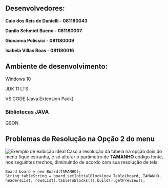 ## Desenvolvedores:
**Caio dos Reis de Danielli - 081180043**

**Danilo Schmidt Bueno      - 081180007**

**Giovanna Polissici        - 081180009**

**Isabela Villas Boas       - 081180016**

## Ambiente de desenvolvimento:
Windows 10

JDK 11 LTS

VS CODE (Java Extension Pack)
### Bibliotecas JAVA
GSON
## Problemas de Resolução na Opção 2 do menu
![Exemplo de exibição ideal](https://i.ibb.co/Fsr0904/Screenshot-2.png)
Caso a resolução da tabela na opção dois do menu fique estranha, é só alterar o parâmetro de **TAMANHO** código fonte, nos seguintes trechos, diminuindo de acordo com sua resolução de tela.

    Board board = new Board(TAMANHO);
    String tableString = board.setInitialBlock(new Table(board, TAMANHO, headersList, rowsList).tableToBlocks()).build().getPreview();




